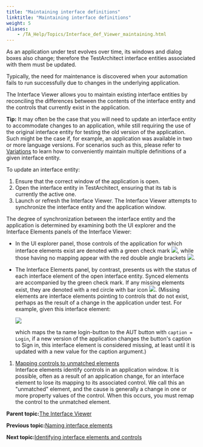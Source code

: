 ```yaml
--- 
title: "Maintaining interface definitions"
linktitle: "Maintaining interface definitions"
weight: 5
aliases: 
    - /TA_Help/Topics/Interface_def_Viewer_maintaining.html
---
```


As an application under test evolves over time, its windows and dialog boxes also change; therefore the TestArchitect interface entities associated with them must be updated.

Typically, the need for maintenance is discovered when your automation fails to run successfully due to changes in the underlying application.

The Interface Viewer allows you to maintain existing interface entities by reconciling the differences between the contents of the interface entity and the controls that currently exist in the application.

**Tip:** It may often be the case that you will need to update an interface entity to accommodate changes to an application, while still requiring the use of the original interface entity for testing the old version of the application. Such might be the case if, for example, an application was available in two or more language versions. For scenarios such as this, please refer to [Variations](Variations.html) to learn how to conveniently maintain multiple definitions of a given interface entity.

To update an interface entity:

1.  Ensure that the correct window of the application is open.
2.  Open the interface entity in TestArchitect, ensuring that its tab is currently the active one.
3.  Launch or refresh the Interface Viewer. The Interface Viewer attempts to synchronize the interface entity and the application window.

The degree of synchronization between the interface entity and the application is determined by examining both the UI explorer and the Interface Elements panels of the Interface Viewer:

-   In the UI explorer panel, those controls of the application for which interface elements exist are denoted with a green check mark ![](/images//Images/ug_interface_definition13.png), while those having no mapping appear with the red double angle brackets ![](/images//Images/ug_interface_definition19.png).
-   The Interface Elements panel, by contrast, presents us with the status of each interface element of the open interface entity. Synced elements are accompanied by the green check mark. If any missing elements exist, they are denoted with a red circle with bar icon ![](/images//Images/ug_interface_definition14.png). \(Missing elements are interface elements pointing to controls that do not exist, perhaps as the result of a change in the application under test. For example, given this interface element:

    ![](/images//Images/ug_interface_definition20.png)

    which maps the ta name login-button to the AUT button with `caption = Login`, if a new version of the application changes the button's caption to Sign in, this interface element is considered missing, at least until it is updated with a new value for the caption argument.\)


1.  [Mapping controls to unmatched elements](/TA_Help/Topics/Interface_def_Viewer_maintaining_mapping_controls.html)  
Interface elements identify controls in an application window. It is possible, often as a result of an application change, for an interface element to lose its mapping to its associated control. We call this an "unmatched" element, and the cause is generally a change in one or more property values of the control. When this occurs, you must remap the control to the unmatched element.

**Parent topic:**[The Interface Viewer](/TA_Help/Topics/Interface_def_Viewer.html)

**Previous topic:**[Naming interface elements](/TA_Help/Topics/Interface_def_naming.html)

**Next topic:**[Identifying interface elements and controls](/TA_Help/Topics/Interface_def_Viewer_identifying.html)

